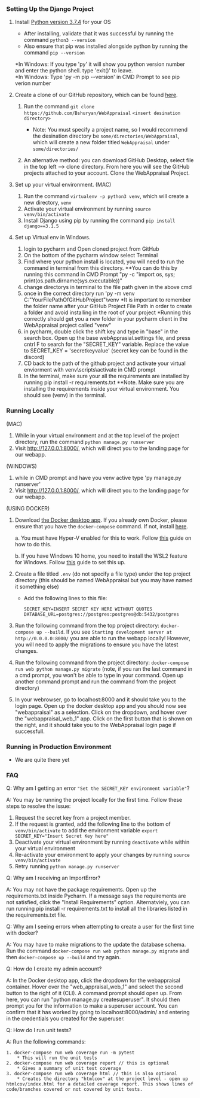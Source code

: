 ### Setting Up the Django Project
1. Install [Python version 3.7.4](https://www.python.org/downloads/release/python-374/) for your OS
   * After installing, validate that it was successful by running the command `python3 --version`
   * Also ensure that pip was installed alongside python by running the command `pip --version`

   *In Windows: If you type 'py' it will show you python version number and enter the python shell. type 'exit()' to leave.           
   *In Windows: Type 'py -m pip --version' in CMD Prompt to see pip verion number

2. Create a clone of our GitHub repository, which can be found [here](https://github.com/Bshuryan/WebAppraisal).
    1. Run the command `git clone https://github.com/Bshuryan/WebAppraisal` `<insert desination directory>`
       * Note: You must specify a project name, so I would recommend the desination directory be `some/directories/WebAppraisal`, which will create a new folder titled `WebAppraisal` under `some/directories/`
    
     2. An alternative method: you can download GitHub Desktop, select file in the top left --> clone directory.  From here you will see the GitHub projects attached to your account.  Clone the WebAppraisal Project.

3. Set up your virtual environment. (MAC)
   1. Run the command `virtualenv -p python3 venv`, which will create a new directory, `venv`
   2. Activate your virtual environment by running `source venv/bin/activate`
   3. Install Django using pip by running the command `pip install django==3.1.5`

4. Set up Virtual env in Windows.

   1. login to pycharm and Open cloned project from GitHub
   2. On the bottom of the pycharm window select Terminal
   3. Find where your python install is located, you will need to run the command in terminal from this directory. **You can do this by running this command in CMD Prompt "py -c "import os, sys; print(os.path.dirname(sys.executable))"
   4. change directorys in terminal to the file path given in the above cmd
   5. once in the correct directory run 'py -m venv C:\"YourFilePathOfGitHubProject"\venv     *It is important to remember the folder name after your GitHub Project File Path in order to create a folder and avoid installing in the root of your project
     *Running this correctly should get you a new folder in your pycharm client in the WebAppraisal project called "venv"
   6.  in pycharm, double click the shift key and type in "base" in the search box. Open up the base webApprasial.settings file, and press cntrl F to search for the "SECRET_KEY" variable. Replace the value to SECRET_KEY = 'secretkeyvalue' (secret key can be found in the discord)
   7. CD back to the path of the github project and activate your virtual enviorment with venv\scripts\activate in CMD prompt
   8. In the terminal, make sure your all the requirements are installed by running pip install -r requirements.txt
  **Note. Make sure you are installing the requirements inside your virtual environment. You should see (venv) in the terminal.
   
### Running Locally
(MAC)

1. While in your virtual environment and at the top level of the project directory, run the command `python manage.py runserver`
2. Visit http://127.0.0.1:8000/, which will direct you to the landing page for our webapp.

(WINDOWS)

1. while in CMD prompt and have you venv active type 'py manage.py runserver'
2. Visit http://127.0.0.1:8000/, which will direct you to the landing page for our webapp.

(USING DOCKER)
1. Download [the Docker desktop app](https://docs.docker.com/get-docker/). If you already own Docker, please ensure that you have the `docker-compose` command. If not, install [here](https://docs.docker.com/compose/install/).

      a. You must have Hyper-V enabled for this to work. Follow [this](https://docs.microsoft.com/en-us/virtualization/hyper-v-on-windows/quick-start/enable-hyper-v) guide on how to do this.

      b. If you have Windows 10 home, you need to install the WSL2 feature for Windows. Follow [this](https://docs.docker.com/docker-for-windows/install-windows-home/) guide to set this up.

2. Create a file titled `.env` (do not specify a file type) under the top project directory (this should be named WebAppraisal but you may have named it something else)
    * Add the following lines to this file: 
    
        `SECRET_KEY=INSERT SECRET KEY HERE WITHOUT QUOTES`
    `DATABASE_URL=postgres://postgres:postgres@db:5432/postgres`
    
3. Run the following command from the top project directory: `docker-compose up --build`. If you see `Starting development server at http://0.0.0.0:8000/` you are able to run the webapp locally! However, you will need to apply the migrations to ensure you have the latest changes.
4. Run the following command from the project directory: `docker-compose run web python manage.py migrate` (note, if you ran the last command in a cmd prompt, you won't be able to type in your command. Open up another command prompt and run the command from the project directory)
5.  In your webrowser, go to localhost:8000 and it should take you to the login page. Open up the docker desktop app and you should now see "webappraisal" as a selection. Click on the dropdown, and hover over the "webappraisal_web_1" app. Click on the first button that is shown on the right, and it should take you to the WebAppraisal login page if successfull.

### Running in Production Environment
* We are quite there yet


### FAQ
Q: Why am I getting an error `"Set the SECRET_KEY environment variable"`?

A: You may be running the project locally for the first time. Follow these steps to resolve the issue:
1. Request the secret key from a project member.
2. If the request is granted, add the following line to the bottom of `venv/bin/activate` to add the environment variable
    `export SECRET_KEY="Insert Secret Key here"`
3. Deactivate your virtual environment by running `deactivate` while within your virtual environment
4. Re-activate your environment to apply your changes by running `source venv/bin/activate`
5. Retry running `python manage.py runserver`


Q: Why am I receiving an ImportError?

A: You may not have the package requirements. Open up the requirements.txt inside Pycharm. If a message says the requirements are not satisfied, click the "Install Requirements" option. Alternatviely, you can run running pip install -r requirements.txt to install all the libraries listed in the requirements.txt file.


Q: Why am I seeing errors when attempting to create a user for the first time with docker?

A: You may have to make migrations to the update the database schema. Run the command `docker-compose run web python manage.py migrate` and then `docker-compose up --build` and try again.


Q: How do I create my admin account?

A: In the Docker desktop app, click the dropdown for the webappraisal container. Hover over the "web_appraisal_web_1" and select the second button to the right of it (CLI). A command prompt should open up. From here, you can run "python manage.py createsuperuser". It should then prompt you for the information to make a superuser account. You can confirm that it has worked by going to localhost:8000/admin/ and entering in the credentials you created for the superuser.

Q: How do I run unit tests?

A: Run the following commands:

    1. docker-compose run web coverage run -m pytest
        * This will run the unit tests
    2. docker-compose run web coverage report // this is optional
        * Gives a summary of unit test coverage
    3. docker-compose run web coverage html // this is also optional
        * Creates the directory "htmlcov" at the project level - open up htmlcov/index.html for a detailed coverage report. This shows lines of code/branches covered or not covered by unit tests.
    